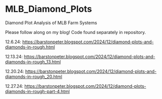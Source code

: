 # MLB_Diamond_Plots
Diamond Plot Analysis of MLB Farm Systems

Please follow along on my blog! Code found separately in repository. 

12.6.24: https://barstonpeter.blogspot.com/2024/12/diamond-plots-and-diamonds-in-rough.html

12.13.24: https://barstonpeter.blogspot.com/2024/12/diamond-plots-and-diamonds-in-rough_13.html

12.20.24: https://barstonpeter.blogspot.com/2024/12/diamond-plots-and-diamonds-in-rough_20.html

12.27.24: https://barstonpeter.blogspot.com/2024/12/diamond-plots-diamonds-in-rough-part-4.html
